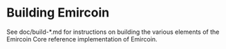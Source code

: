 Building Emircoin
================

See doc/build-*.md for instructions on building the various
elements of the Emircoin Core reference implementation of Emircoin.
